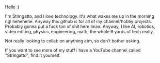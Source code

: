 Hello :)

I'm Stringatto, and I *love* technology. It's what wakes me up in the morning ngl hehehehe. Anyway this github is for all of my channel/hobby projects.
Probably gonna put a fuck ton of shit here lmao.
Anyway, I like AI, robotics, video editing, physics, engineering, math, the whole 9 yards of tech really.

Not really looking to collab on anything atm, so don't bother asking.

If you want to see more of my stuff I have a YouTube channel called "Stringatto", find it yourself.
